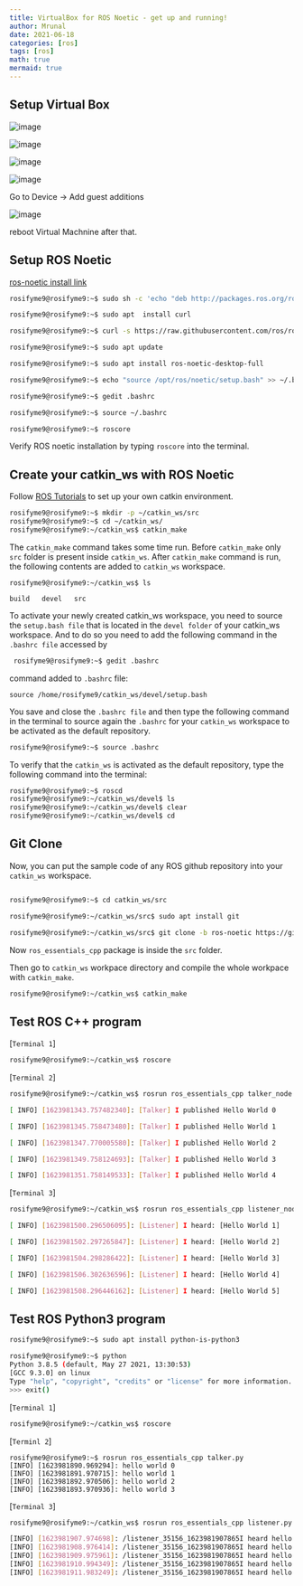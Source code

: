 ```yaml
---
title: VirtualBox for ROS Noetic - get up and running!
author: Mrunal
date: 2021-06-18 
categories: [ros]
tags: [ros]
math: true
mermaid: true
---
```


##  Setup Virtual Box

 ![image](\Images\Virtual_Box\p1.PNG)

 ![image](\Images\Virtual_Box\p2.PNG)

 ![image](\Images\Virtual_Box\p3.PNG)

 ![image](\Images\Virtual_Box\p4.PNG)
 
 Go to Device -> Add guest additions

 ![image](\Images\Virtual_Box\p5.PNG)

 reboot Virtual Machnine after that.

##  Setup ROS Noetic 

[ros-noetic install link](http://wiki.ros.org/noetic/Installation/Ubuntu)

```sh
rosifyme9@rosifyme9:~$ sudo sh -c 'echo "deb http://packages.ros.org/ros/ubuntu $(lsb_release -sc) main" > /etc/apt/sources.list.d/ros-latest.list'

rosifyme9@rosifyme9:~$ sudo apt  install curl 

rosifyme9@rosifyme9:~$ curl -s https://raw.githubusercontent.com/ros/rosdistro/master/ros.asc | sudo apt-key add -

rosifyme9@rosifyme9:~$ sudo apt update

rosifyme9@rosifyme9:~$ sudo apt install ros-noetic-desktop-full

rosifyme9@rosifyme9:~$ echo "source /opt/ros/noetic/setup.bash" >> ~/.bashrc

rosifyme9@rosifyme9:~$ gedit .bashrc

rosifyme9@rosifyme9:~$ source ~/.bashrc

rosifyme9@rosifyme9:~$ roscore

```

Verify ROS noetic installation by typing `roscore` into the terminal.

##  Create your catkin_ws with ROS Noetic

Follow [ROS Tutorials](http://wiki.ros.org/ROS/Tutorials) to set up your own catkin environment.

```sh
rosifyme9@rosifyme9:~$ mkdir -p ~/catkin_ws/src
rosifyme9@rosifyme9:~$ cd ~/catkin_ws/
rosifyme9@rosifyme9:~/catkin_ws$ catkin_make

```
The `catkin_make` command takes some time run. Before `catkin_make` only `src` folder is present inside `catkin_ws`. After `catkin_make` command is run, the following contents are added to `catkin_ws` workspace.

```
rosifyme9@rosifyme9:~/catkin_ws$ ls

build   devel   src

```


To activate your newly created catkin_ws workspace, you need to source the `setup.bash file` that is located in the `devel folder` of your catkin_ws workspace. And to do so you need to add the following command in the `.bashrc file` accessed by

```sh
 rosifyme9@rosifyme9:~$ gedit .bashrc

 ```

command added to `.bashrc` file:

```
source /home/rosifyme9/catkin_ws/devel/setup.bash
```

You save and close the `.bashrc file` and then type the following command in the terminal to source again the `.bashrc` for your `catkin_ws` workspace to be activated as the default repository.

```sh
rosifyme9@rosifyme9:~$ source .bashrc
```

To verify that the `catkin_ws` is activated as the default repository, type the following command into the terminal:

```sh
rosifyme9@rosifyme9:~$ roscd
rosifyme9@rosifyme9:~/catkin_ws/devel$ ls
rosifyme9@rosifyme9:~/catkin_ws/devel$ clear
rosifyme9@rosifyme9:~/catkin_ws/devel$ cd 
```

## Git Clone 

Now, you can put the sample code of any ROS github repository into your `catkin_ws` workspace.

```sh

rosifyme9@rosifyme9:~$ cd catkin_ws/src

rosifyme9@rosifyme9:~/catkin_ws/src$ sudo apt install git

rosifyme9@rosifyme9:~/catkin_ws/src$ git clone -b ros-noetic https://github.com/aniskoubaa/ros_essentials_cpp.git

```

Now `ros_essentials_cpp` package is inside the `src` folder.

Then go to `catkin_ws` workpace directory and compile the whole workpace with `catkin_make`.

```sh
rosifyme9@rosifyme9:~/catkin_ws$ catkin_make
```

## Test ROS C++ program

[`Terminal 1`]

```sh
rosifyme9@rosifyme9:~/catkin_ws$ roscore
```

[`Terminal 2`]

```sh
rosifyme9@rosifyme9:~/catkin_ws$ rosrun ros_essentials_cpp talker_node

[ INFO] [1623981343.757482340]: [Talker] I published Hello World 0

[ INFO] [1623981345.758473480]: [Talker] I published Hello World 1

[ INFO] [1623981347.770005580]: [Talker] I published Hello World 2

[ INFO] [1623981349.758124693]: [Talker] I published Hello World 3

[ INFO] [1623981351.758149533]: [Talker] I published Hello World 4

```
[`Terminal 3`]

```sh
rosifyme9@rosifyme9:~/catkin_ws$ rosrun ros_essentials_cpp listener_node

[ INFO] [1623981500.296506095]: [Listener] I heard: [Hello World 1]

[ INFO] [1623981502.297265847]: [Listener] I heard: [Hello World 2]

[ INFO] [1623981504.298286422]: [Listener] I heard: [Hello World 3]

[ INFO] [1623981506.302636596]: [Listener] I heard: [Hello World 4]

[ INFO] [1623981508.296446162]: [Listener] I heard: [Hello World 5]

```
## Test ROS Python3 program

```sh
rosifyme9@rosifyme9:~$ sudo apt install python-is-python3

rosifyme9@rosifyme9:~$ python
Python 3.8.5 (default, May 27 2021, 13:30:53) 
[GCC 9.3.0] on linux
Type "help", "copyright", "credits" or "license" for more information.
>>> exit()

```

[`Terminal 1`]

```sh
rosifyme9@rosifyme9:~/catkin_ws$ roscore
```

[`Terminl 2`]

```
rosifyme9@rosifyme9:~$ rosrun ros_essentials_cpp talker.py
[INFO] [1623981890.969294]: hello world 0
[INFO] [1623981891.970715]: hello world 1
[INFO] [1623981892.970506]: hello world 2
[INFO] [1623981893.970936]: hello world 3

```


[`Terminal 3`]

```sh
rosifyme9@rosifyme9:~/catkin_ws$ rosrun ros_essentials_cpp listener.py

[INFO] [1623981907.974698]: /listener_35156_1623981907865I heard hello world 17
[INFO] [1623981908.976414]: /listener_35156_1623981907865I heard hello world 18
[INFO] [1623981909.975961]: /listener_35156_1623981907865I heard hello world 19
[INFO] [1623981910.994349]: /listener_35156_1623981907865I heard hello world 20
[INFO] [1623981911.983249]: /listener_35156_1623981907865I heard hello world 21
```
